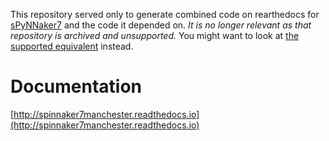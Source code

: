 This repository served only to generate combined code on rearthedocs for [sPyNNaker7](https://github.com/SpiNNakerManchester/sPyNNaker7) and the code it depended on. _It is no longer relevant as that repository is archived and unsupported._ You might want to look at [the supported equivalent](https://github.com/SpiNNakerManchester/sphinx8) instead.
 
Documentation
=============
[http://spinnaker7manchester.readthedocs.io](http://spinnaker7manchester.readthedocs.io)
